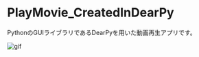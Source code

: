 # PlayMovie_CreatedInDearPy
PythonのGUIライブラリであるDearPyを用いた動画再生アプリです。

![gif]([https://github.com/Elsammit/ScreenCapture/blob/master/Sample/AppImage.gif](https://youtu.be/PTY1pU_Ih6o))
